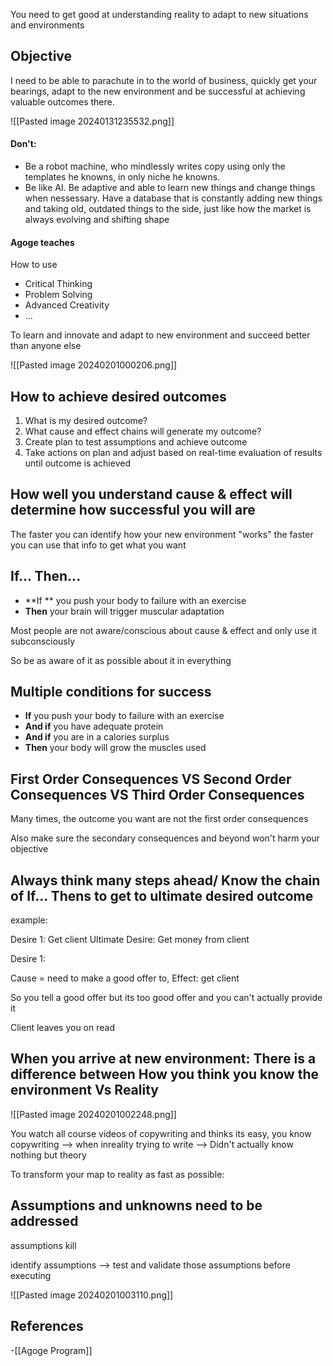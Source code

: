 You need to get good at understanding reality to adapt to new situations and environments 

## Objective

I need to be able to parachute in to the world of business, quickly get your bearings, adapt to the new environment and be successful at achieving valuable outcomes there. 

![[Pasted image 20240131235532.png]]

#### Don't:

- Be a robot machine, who mindlessly writes copy using only the templates he knowns, in only niche he knowns.
- Be like AI. Be adaptive and able to learn new things and change things when nessessary. Have a database that is constantly adding new things and taking old, outdated things to the side, just like how the market is always evolving and shifting shape

#### Agoge teaches

How to use 
- Critical Thinking
- Problem Solving
- Advanced Creativity
- ...

To learn and innovate and adapt to new environment and succeed better than anyone else

![[Pasted image 20240201000206.png]]

## How to achieve desired outcomes

1. What is my desired outcome?
2. What cause and effect chains will generate my outcome?
3. Create plan to test assumptions and achieve outcome
4. Take actions on plan and adjust based on real-time evaluation of results until outcome is achieved 

## How well you understand cause & effect will determine how successful you will are

The faster you can identify how your new environment "works" the faster you can use that info to get what you want


## If... Then...

- **If ** you push your body to failure with an exercise
- **Then** your brain will trigger  muscular adaptation

Most people are not aware/conscious about cause & effect and only use it subconsciously

So be as aware of it as possible about it in everything


## Multiple conditions for success

- **If** you push your body to failure with an exercise
- **And if** you have adequate protein
- **And if** you are in a calories surplus
- **Then** your body will grow the muscles used

## First Order Consequences VS Second Order Consequences VS Third Order Consequences 

Many times, the outcome you want are not the first order consequences

Also make sure the secondary consequences and beyond won't harm your objective

## Always think many steps ahead/ Know the chain of If... Thens to get to ultimate desired outcome

example:

Desire 1: Get client
Ultimate Desire: Get money from client

Desire 1:

Cause = need to make a good offer to, Effect: get client

So you tell a good offer but its too good offer and you can't actually provide it

Client leaves you on read




## When you arrive at new environment: There is a difference between How you think you know the environment Vs Reality

![[Pasted image 20240201002248.png]]

You watch all course videos of copywriting and thinks its easy, you know copywriting --> when inreality trying to write --> Didn't actually know nothing but theory


To transform your map to reality as fast as possible:

## Assumptions and unknowns need to be addressed

assumptions kill

identify assumptions --> test and validate those assumptions before executing

![[Pasted image 20240201003110.png]]
## References
<!-- Links to pages not referenced in the content -->
-[[Agoge Program]]

